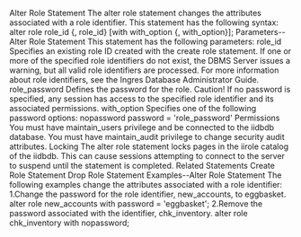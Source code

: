 Alter Role Statement
The alter role statement changes the attributes associated with a role identifier.
This statement has the following syntax:
alter role role_id {, role_id}
[with with_option {, with_option}];
Parameters--Alter Role Statement
This statement has the following parameters:
role_id
Specifies an existing role ID created with the create role statement. If one or more of the specified role identifiers do not exist, the DBMS Server issues a warning, but all valid role identifiers are processed.
For more information about role identifiers, see the Ingres Database Administrator Guide.
role_password
Defines the password for the role.
Caution! If no password is specified, any session has access to the specified role identifier and its associated permissions.
with_option
Specifies one of the following password options:
nopassword
password = 'role_password'
Permissions
You must have maintain_users privilege and be connected to the iidbdb database.
You must have maintain_audit privilege to change security audit attributes.
Locking
The alter role statement locks pages in the iirole catalog of the iidbdb. This can cause sessions attempting to connect to the server to suspend until the statement is completed.
Related Statements
Create Role Statement
Drop Role Statement
Examples--Alter Role Statement
The following examples change the attributes associated with a role identifier:
1.Change the password for the role identifier, new_accounts, to eggbasket.
alter role new_accounts with
    password = 'eggbasket';
2.Remove the password associated with the identifier, chk_inventory.
alter role chk_inventory with nopassword;
